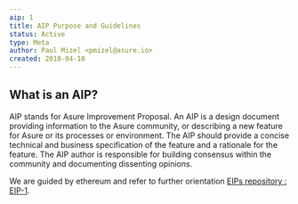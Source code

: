 ```yaml
---
aip: 1
title: AIP Purpose and Guidelines
status: Active
type: Meta
author: Paul Mizel <pmizel@asure.io>
created: 2018-04-10
---
```


What is an AIP?
--------------

AIP stands for Asure Improvement Proposal. An AIP is a design document providing information to the Asure community, 
or describing a new feature for Asure or its processes or environment. The AIP should provide a concise technical and business specification of the feature and a rationale for the feature. 
The AIP author is responsible for building consensus within the community and documenting dissenting opinions.

We are guided by ethereum and refer to further orientation [EIPs repository : EIP-1](https://github.com/ethereum/EIPs/eip-1.md).
